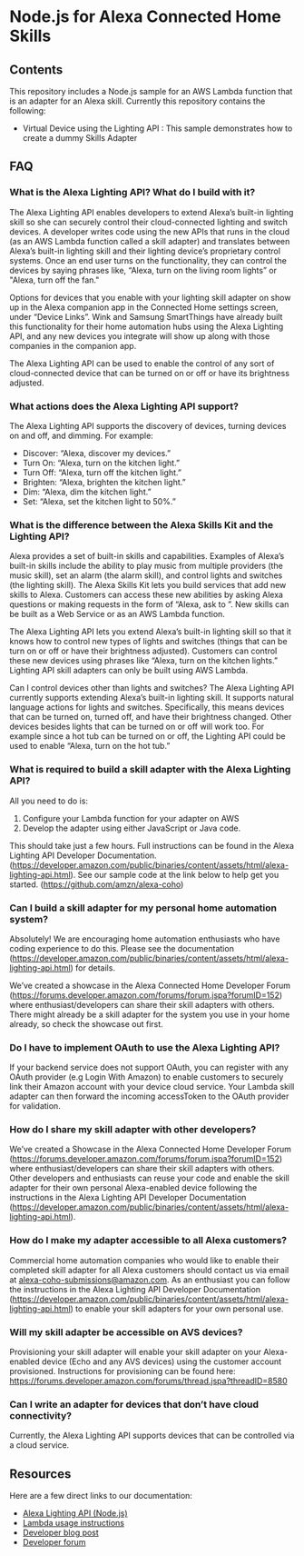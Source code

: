 # Node.js for Alexa Connected Home Skills

## Contents
This repository includes a Node.js sample for an AWS Lambda function that is an adapter for an Alexa skill. Currently this repository contains the following:
- Virtual Device using the Lighting API : This sample demonstrates how to create a dummy Skills Adapter

## FAQ

### What is the Alexa Lighting API? What do I build with it? 
The Alexa Lighting API enables developers to extend Alexa’s built-in lighting skill so she can securely control their cloud-connected lighting and switch devices. A developer writes code using the new APIs that runs in the cloud (as an AWS Lambda function called a skill adapter) and translates between Alexa’s built-in lighting skill and their lighting device’s proprietary control systems. Once an end user turns on the functionality, they can control the devices by saying phrases like, “Alexa, turn on the living room lights” or "Alexa, turn off the fan." 

Options for devices that you enable with your lighting skill adapter on show up in the Alexa companion app in the Connected Home settings screen, under “Device Links”. Wink and Samsung SmartThings have already built this functionality for their home automation hubs using the Alexa Lighting API, and any new devices you integrate will show up along with those companies in the companion app.

The Alexa Lighting API can be used to enable the control of any sort of cloud-connected device that can be turned on or off or have its brightness adjusted. 

### What actions does the Alexa Lighting API support?
The Alexa Lighting API supports the discovery of devices, turning devices on and off, and dimming. For example:
- Discover: “Alexa, discover my devices.” 
- Turn On: “Alexa, turn on the kitchen light.” 
- Turn Off: “Alexa, turn off the kitchen light.” 
- Brighten: “Alexa, brighten the kitchen light.” 
- Dim: “Alexa, dim the kitchen light.” 
- Set: “Alexa, set the kitchen light to 50%.” 

### What is the difference between the Alexa Skills Kit and the Lighting API? 
Alexa provides a set of built-in skills and capabilities. Examples of Alexa’s built-in skills include the ability to play music from multiple providers (the music skill), set an alarm (the alarm skill), and control lights and switches (the lighting skill). The Alexa Skills Kit lets you build services that add new skills to Alexa. Customers can access these new abilities by asking Alexa questions or making requests in the form of “Alexa, ask <skill invocation phrase> to <intent>”. New skills can be built as a Web Service or as an AWS Lambda function. 

The Alexa Lighting API lets you extend Alexa’s built-in lighting skill so that it knows how to control new types of lights and switches (things that can be turn on or off or have their brightness adjusted). Customers can control these new devices using phrases like “Alexa, turn on the kitchen lights.” Lighting API skill adapters can only be built using AWS Lambda. 

Can I control devices other than lights and switches? 
The Alexa Lighting API currently supports extending Alexa’s built-in lighting skill. It supports natural language actions for lights and switches. Specifically, this means devices that can be turned on, turned off, and have their brightness changed. Other devices besides lights that can be turned on or off will work too. For example since a hot tub can be turned on or off, the Lighting API could be used to enable “Alexa, turn on the hot tub.” 


### What is required to build a skill adapter with the Alexa Lighting API? 
All you need to do is:
1.	Configure your Lambda function for your adapter on AWS 
2.	Develop the adapter using either JavaScript or Java code. 

This should take just a few hours. Full instructions can be found in the Alexa Lighting API Developer Documentation. (https://developer.amazon.com/public/binaries/content/assets/html/alexa-lighting-api.html).
See our sample code at the link below to help get you started.
(https://github.com/amzn/alexa-coho) 


### Can I build a skill adapter for my personal home automation system? 
Absolutely! We are encouraging home automation enthusiasts who have coding experience to do this. Please see the documentation (https://developer.amazon.com/public/binaries/content/assets/html/alexa-lighting-api.html) for details. 

We’ve created a showcase in the Alexa Connected Home Developer Forum (https://forums.developer.amazon.com/forums/forum.jspa?forumID=152) where enthusiast/developers can share their skill adapters with others. There might already be a skill adapter for the system you use in your home already, so check the showcase out first. 


### Do I have to implement OAuth to use the Alexa Lighting API? 
If your backend service does not support OAuth, you can register with any OAuth provider (e.g Login With Amazon) to enable customers to securely link their Amazon account with your device cloud service. Your Lambda skill adapter can then forward the incoming accessToken to the OAuth provider for validation. 

### How do I share my skill adapter with other developers? 
We’ve created a Showcase in the Alexa Connected Home Developer Forum (https://forums.developer.amazon.com/forums/forum.jspa?forumID=152) where enthusiast/developers can share their skill adapters with others. Other developers and enthusiasts can reuse your code and enable the skill adapter for their own personal Alexa-enabled device following the instructions in the Alexa Lighting API Developer Documentation (https://developer.amazon.com/public/binaries/content/assets/html/alexa-lighting-api.html).

### How do I make my adapter accessible to all Alexa customers? 
Commercial home automation companies who would like to enable their completed skill adapter for all Alexa customers should contact us via email at alexa-coho-submissions@amazon.com. As an enthusiast you can follow the instructions in the Alexa Lighting API Developer Documentation (https://developer.amazon.com/public/binaries/content/assets/html/alexa-lighting-api.html) to enable your skill adapters for your own personal use.

### Will my skill adapter be accessible on AVS devices? 
Provisioning your skill adapter will enable your skill adapter on your Alexa-enabled device (Echo and any AVS devices) using the customer account provisioned.
Instructions for provisioning can be found here: https://forums.developer.amazon.com/forums/thread.jspa?threadID=8580 

### Can I write an adapter for devices that don’t have cloud connectivity? 
Currently, the Alexa Lighting API supports devices that can be controlled via a cloud service. 



## Resources
Here are a few direct links to our documentation:

- [Alexa Lighting API (Node.js)](https://developer.amazon.com/public/binaries/content/assets/html/alexa-lighting-api.html)
- [Lambda usage instructions](https://developer.amazon.com/public/binaries/content/assets/html/alexa-lighting-api-lambda-integration.html)
- [Developer blog post](https://developer.amazon.com/public/community/post/Tx23PZD8E8GWHAY/Introducing-the-New-Alexa-Lighting-API)
- [Developer forum](https://forums.developer.amazon.com/forums/category.jspa?categoryID=71)
